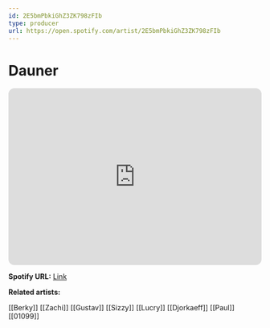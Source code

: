 ```yaml
---
id: 2E5bmPbkiGhZ3ZK798zFIb
type: producer
url: https://open.spotify.com/artist/2E5bmPbkiGhZ3ZK798zFIb
---
```

# Dauner

<iframe style="border-radius:12px" src="https://open.spotify.com/embed/artist/2E5bmPbkiGhZ3ZK798zFIb" width="100%" height="352" frameBorder="0" allowfullscreen="" allow="autoplay; clipboard-write; encrypted-media; fullscreen; picture-in-picture" loading="lazy"></iframe>

**Spotify URL:** [Link](https://open.spotify.com/artist/2E5bmPbkiGhZ3ZK798zFIb)

**Related artists:**

[[Berky]]
[[Zachi]]
[[Gustav]]
[[Sizzy]]
[[Lucry]]
[[Djorkaeff]]
[[Paul]]
[[01099]]
